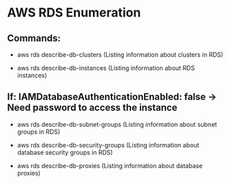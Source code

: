 # AWS RDS Enumeration

## Commands:

 - aws rds describe-db-clusters (Listing information about clusters in RDS)

 - aws rds describe-db-instances (Listing information about RDS instances)

## If: IAMDatabaseAuthenticationEnabled: false -> Need password to access the instance

 - aws rds describe-db-subnet-groups (Listing information about subnet groups in RDS)

 - aws rds describe-db-security-groups (Listing information about database security groups in RDS)

 - aws rds describe-db-proxies (Listing information about database proxies)
